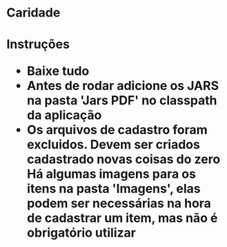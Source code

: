 # Caridade

<h1> Instruções

<ul>
  <li> Baixe tudo 
  <li> Antes de rodar adicione os JARS na pasta 'Jars PDF' no classpath da aplicação 
  <li> Os arquivos de cadastro foram excluidos. Devem ser criados cadastrado novas coisas do zero 
  <l1> Há algumas imagens para os itens na pasta 'Imagens', elas podem ser necessárias na hora de cadastrar um item, mas não é obrigatório utilizar 
